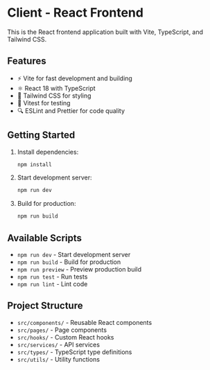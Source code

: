 # Client - React Frontend

This is the React frontend application built with Vite, TypeScript, and Tailwind CSS.

## Features

- ⚡ Vite for fast development and building
- ⚛️ React 18 with TypeScript
- 🎨 Tailwind CSS for styling
- 🧪 Vitest for testing
- 🔍 ESLint and Prettier for code quality

## Getting Started

1. Install dependencies:
   ```bash
   npm install
   ```

2. Start development server:
   ```bash
   npm run dev
   ```

3. Build for production:
   ```bash
   npm run build
   ```

## Available Scripts

- `npm run dev` - Start development server
- `npm run build` - Build for production
- `npm run preview` - Preview production build
- `npm run test` - Run tests
- `npm run lint` - Lint code

## Project Structure

- `src/components/` - Reusable React components
- `src/pages/` - Page components
- `src/hooks/` - Custom React hooks
- `src/services/` - API services
- `src/types/` - TypeScript type definitions
- `src/utils/` - Utility functions
